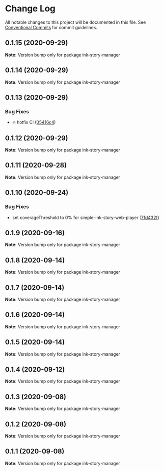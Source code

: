 # Change Log

All notable changes to this project will be documented in this file.
See [Conventional Commits](https://conventionalcommits.org) for commit guidelines.

## 0.1.15 (2020-09-29)

**Note:** Version bump only for package ink-story-manager





## 0.1.14 (2020-09-29)

**Note:** Version bump only for package ink-story-manager





## 0.1.13 (2020-09-29)


### Bug Fixes

* :fire: hotfix CI ([05416c4](https://github.com/FranciscoFornell/MIST/commit/05416c40b7c008f3ce52f5184ee76f67c7f85973))





## 0.1.12 (2020-09-29)

**Note:** Version bump only for package ink-story-manager

## 0.1.11 (2020-09-28)

**Note:** Version bump only for package ink-story-manager

## 0.1.10 (2020-09-24)

### Bug Fixes

- set coverageThreshold to 0% for simple-ink-story-web-player ([71d432f](https://github.com/FranciscoFornell/MIST/commit/71d432f7afe1c98e6e46374524a5cf34aecd378c))

## 0.1.9 (2020-09-16)

**Note:** Version bump only for package ink-story-manager

## 0.1.8 (2020-09-14)

**Note:** Version bump only for package ink-story-manager

## 0.1.7 (2020-09-14)

**Note:** Version bump only for package ink-story-manager

## 0.1.6 (2020-09-14)

**Note:** Version bump only for package ink-story-manager

## 0.1.5 (2020-09-14)

**Note:** Version bump only for package ink-story-manager

## 0.1.4 (2020-09-12)

**Note:** Version bump only for package ink-story-manager

## 0.1.3 (2020-09-08)

**Note:** Version bump only for package ink-story-manager

## 0.1.2 (2020-09-08)

**Note:** Version bump only for package ink-story-manager

## 0.1.1 (2020-09-08)

**Note:** Version bump only for package ink-story-manager
